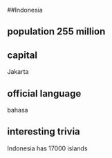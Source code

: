 ##Indonesia
## population 255 million 


## capital 
Jakarta
 
## official language
bahasa

## interesting trivia 
Indonesia has 17000 islands


